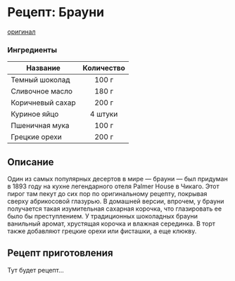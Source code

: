 # Рецепт: Брауни
[оригинал](https://eda.ru/recepty/vypechka-deserty/brauni-brownie-20955)

### Ингредиенты
| Название        	| Количество  |
| -------------   	            |:-----------------:|
| Темный шоколад  	| 100 г 		|
| Сливочное масло 	| 180 г      	|
| Коричневый сахар	| 200 г     	|
| Куриное яйцо	| 4 штуки     	|
| Пшеничная мука	| 100 г      	|
| Грецкие орехи	| 200 г     	|

## Описание
Один из самых популярных десертов в мире — брауни — был придуман в
 1893 году на кухне легендарного отеля Palmer House в Чикаго. Этот пирог там
 пекут до сих пор по оригинальному рецепту, покрывая сверху абрикосовой
 глазурью. В домашней версии, впрочем, у брауни получается такая 
 изумительная сахарная корочка, что глазировать ее было бы преступлением.
 У традиционных шоколадных брауни ванильный аромат, хрустящая корочка
 и влажная серединка. В торт также добавляют грецкие орехи или фисташки, а
 еще клюкву.

## Рецепт приготовления
Тут будет рецепт...
